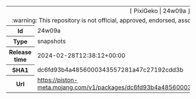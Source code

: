 <html><table>
<tr><td colspan="2" align="center"><img width="0" height="0"><br/>⌈ PixiGeko | 24w09a ⌋<br/><img width="0" height="0"></td></tr>
<tr><td colspan="2" align="center"><img width="0" height="0"><br/>
:warning: This repository is not official, approved, endorsed, associated or connected with Mojang :warning:
<br/><img width="0" height="0"></td></tr>
<tr><th>Id</th><td>24w09a</td></tr>
<tr><th>Type</th><td>snapshots</td></tr>
<tr><th>Release time</th><td>2024-02-28T12:38:12+00:00</td></tr>
<tr><th>SHA1</th><td>dc6fd93b4a4856000343557281a47c27192cdd3b</td></tr>
<tr><th>Url</th><td><a href="https://piston-meta.mojang.com/v1/packages/dc6fd93b4a4856000343557281a47c27192cdd3b/24w09a.json">https://piston-meta.mojang.com/v1/packages/dc6fd93b4a4856000343557281a47c27192cdd3b/24w09a.json</a></td></tr>
